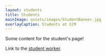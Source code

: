 ```yaml
---
layout: students
title: Students
mainImage: assets/images/StudentBanner.jpg
overlayCaption: Students at CCM
---
```

Some content for the student's page!

Link to the [student worker](/aboutus.html#Loz_Oliphant).
